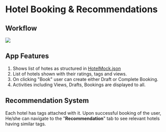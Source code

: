 # Hotel Booking & Recommendations

## Workflow
<img src='./hotelapp.gif'>

## App Features
1. Shows list of hotes as structured in [HotelMock.json](https://github.com/jagzmz/HotelBookingRecomendation/blob/master/app/src/main/assets/hotels.json)
2. List of hotels shown with their ratings, tags and views.
3. On clicking "Book"  user can create either Draft or Complete Booking.
4. Activities including Views, Drafts, Bookings are displayed to all. 

## Recommendation System
Each hotel has tags attached with it. Upon successful booking of the user,
He/she can navigate to the "**Recommendation**" tab to see relevant hotels having similar tags.

